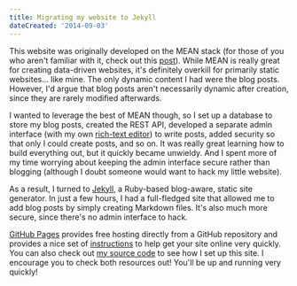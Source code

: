```yaml
---
title: Migrating my website to Jekyll
dateCreated: '2014-09-03'
---
```


This website was originally developed on the MEAN stack (for those of you who aren't familiar with it, check out this [post](/blog/2013-12-30-the-mean-stack)). While MEAN is really great for creating data-driven websites, it's definitely overkill for primarily static websites... like mine. The only dynamic content I had were the blog posts. However, I'd argue that blog posts aren't necessarily dynamic after creation, since they are rarely modified afterwards.

I wanted to leverage the best of MEAN though, so I set up a database to store my blog posts, created the REST API, developed a separate admin interface (with my own [rich-text editor](http://estherjk.github.io/rte-angular)) to write posts, added security so that only I could create posts, and so on. It was really great learning how to build everything out, but it quickly became unwieldy. And I spent more of my time worrying about keeping the admin interface secure rather than blogging (although I doubt someone would want to hack my little website).

As a result, I turned to [Jekyll](http://jekyllrb.com), a Ruby-based blog-aware, static site generator. In just a few hours, I had a full-fledged site that allowed me to add blog posts by simply creating Markdown files. It's also much more secure, since there's no admin interface to hack.

[GitHub Pages](https://pages.github.com) provides free hosting directly from a GitHub repository and provides a nice set of [instructions](https://help.github.com/articles/using-jekyll-with-pages) to help get your site online very quickly. You can also check out [my source code](https://github.com/estherjk/estherjk.github.io) to see how I set up this site. I encourage you to check both resources out! You'll be up and running very quickly!
